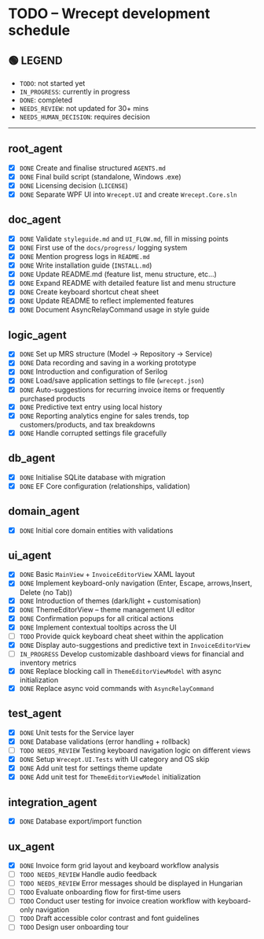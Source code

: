 # TODO – Wrecept development schedule

## 🟢 LEGEND
- `TODO`: not started yet
- `IN_PROGRESS`: currently in progress
- `DONE`: completed
- `NEEDS_REVIEW`: not updated for 30+ mins
- `NEEDS_HUMAN_DECISION`: requires decision

---

## root_agent
- [x] `DONE` Create and finalise structured `AGENTS.md`
- [x] `DONE` Final build script (standalone, Windows .exe)
- [x] `DONE` Licensing decision (`LICENSE`)
- [x] `DONE` Separate WPF UI into `Wrecept.UI` and create `Wrecept.Core.sln`

## doc_agent
- [x] `DONE` Validate `styleguide.md` and `UI_FLOW.md`, fill in missing points
- [x] `DONE` First use of the `docs/progress/` logging system
- [x] `DONE` Mention progress logs in `README.md`
- [x] `DONE` Write installation guide (`INSTALL.md`)
- [x] `DONE` Update README.md (feature list, menu structure, etc...)
- [x] `DONE` Expand README with detailed feature list and menu structure
 - [x] `DONE` Create keyboard shortcut cheat sheet
 - [x] `DONE` Update README to reflect implemented features
- [x] `DONE` Document AsyncRelayCommand usage in style guide

## logic_agent
- [x] `DONE` Set up MRS structure (Model → Repository → Service)
- [x] `DONE` Data recording and saving in a working prototype
- [x] `DONE` Introduction and configuration of Serilog
- [x] `DONE` Load/save application settings to file (`wrecept.json`)
- [x] `DONE` Auto-suggestions for recurring invoice items or frequently purchased products
- [x] `DONE` Predictive text entry using local history
- [x] `DONE` Reporting analytics engine for sales trends, top customers/products, and tax breakdowns
- [x] `DONE` Handle corrupted settings file gracefully

## db_agent
- [x] `DONE` Initialise SQLite database with migration
- [x] `DONE` EF Core configuration (relationships, validation)

## domain_agent
- [x] `DONE` Initial core domain entities with validations

## ui_agent
- [x] `DONE` Basic `MainView` + `InvoiceEditorView` XAML layout
- [x] `DONE` Implement keyboard-only navigation (Enter, Escape, arrows,Insert, Delete (no Tab))
- [x] `DONE` Introduction of themes (dark/light + customisation)
- [x] `DONE` ThemeEditorView – theme management UI editor
- [x] `DONE` Confirmation popups for all critical actions
- [x] `DONE` Implement contextual tooltips across the UI
- [ ] `TODO` Provide quick keyboard cheat sheet within the application
- [x] `DONE` Display auto-suggestions and predictive text in `InvoiceEditorView`
- [ ] `IN_PROGRESS` Develop customizable dashboard views for financial and inventory metrics
- [x] `DONE` Replace blocking call in `ThemeEditorViewModel` with async initialization
- [x] `DONE` Replace async void commands with `AsyncRelayCommand`

## test_agent
- [x] `DONE` Unit tests for the Service layer
- [x] `DONE` Database validations (error handling + rollback)
- [ ] `TODO NEEDS_REVIEW` Testing keyboard navigation logic on different views
- [x] `DONE` Setup `Wrecept.UI.Tests` with UI category and OS skip
- [x] `DONE` Add unit test for settings theme update
- [x] `DONE` Add unit test for `ThemeEditorViewModel` initialization

## integration_agent
- [x] `DONE` Database export/import function

## ux_agent
- [x] `DONE` Invoice form grid layout and keyboard workflow analysis
- [ ] `TODO NEEDS_REVIEW` Handle audio feedback
- [ ] `TODO NEEDS_REVIEW` Error messages should be displayed in Hungarian
- [ ] `TODO` Evaluate onboarding flow for first-time users
- [ ] `TODO` Conduct user testing for invoice creation workflow with keyboard-only navigation
- [ ] `TODO` Draft accessible color contrast and font guidelines
- [ ] `TODO` Design user onboarding tour
